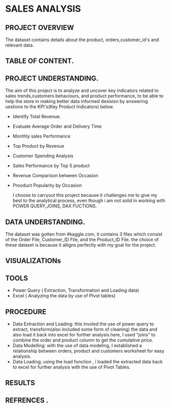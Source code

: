 # SALES ANALYSIS
## PROJECT OVERVIEW
  The dataset contains details about the product, orders,customer_id's and relevant data.

## TABLE OF CONTENT.


 ## PROJECT UNDERSTANDING.
  The aim of this project is to analyze and uncover key indicators related to sales trends,customers behaviours, and product performance, to be able to help the store in making better data informed desision by answering uestions to the KPI's(Key Product Indicators) below.
  
  - Identify Total Revenue.
  - Evaluate Average Order and Delivery Time
  - Monthly sales Performance
  - Top Product by Revenue
  - Customer Spending Analysis
  - Sales Performance by Top 5 product
  - Revenue Comparison between Occasion
  - Prooduct Popularity by Occasion
    
    I choose to carryout this project because it challenges me to give my best to the analytical process, even though i am not solid in working with POWER QUERY,JOINS, DAX FUCTIONS.

 ## DATA UNDERSTANDING.
 The dataset was gotten from #kaggle.com, it contains 3 files which consist of the Order File, Customer_ID File, and the Product_ID File.
 the choice of these dataset is because it alligns perfectly with my goal for the project.

 ## VISUALIZATIONs

 ## TOOLS
 - Power Query ( Extraction, Transformation and Loading data)
 - Excel ( Analyzing the data by use of PIvot tables)

## PROCEDURE
- Data Extraction and Loading: this involed the use of power query to extract, transform(also included some form of cleaning) the data and also load it back into excel for further analysis.here, I used “joins” to combine the order and product column to  get the cumulative price.
- Data Modelling: with the use of data modeling, I established a relationship between orders, product and customers worksheet for easy analysis.
- Data Loading; using the load function , i loaded the extracted data back to excel for further analysis with the use of Pivot Tables.

## RESULTS


## REFRENCES .
